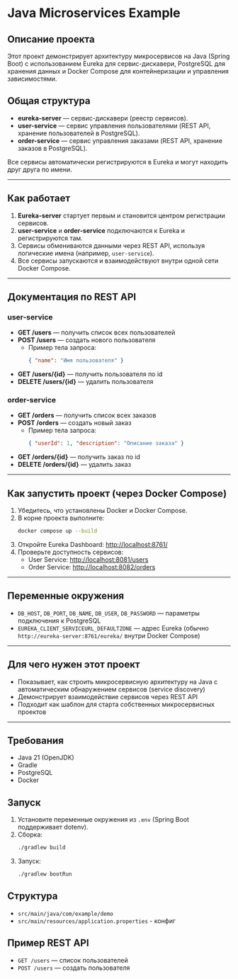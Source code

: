 # Java Microservices Example

## Описание проекта

Этот проект демонстрирует архитектуру микросервисов на Java (Spring Boot) с использованием Eureka для сервис-дискавери, PostgreSQL для хранения данных и Docker Compose для контейнеризации и управления зависимостями.

## Общая структура

- **eureka-server** — сервис-дискавери (реестр сервисов).
- **user-service** — сервис управления пользователями (REST API, хранение пользователей в PostgreSQL).
- **order-service** — сервис управления заказами (REST API, хранение заказов в PostgreSQL).

Все сервисы автоматически регистрируются в Eureka и могут находить друг друга по имени.

---

## Как работает

1. **Eureka-server** стартует первым и становится центром регистрации сервисов.
2. **user-service** и **order-service** подключаются к Eureka и регистрируются там.
3. Сервисы обмениваются данными через REST API, используя логические имена (например, `user-service`).
4. Все сервисы запускаются и взаимодействуют внутри одной сети Docker Compose.

---

## Документация по REST API

### user-service

- **GET /users** — получить список всех пользователей
- **POST /users** — создать нового пользователя
  - Пример тела запроса:
    ```json
    { "name": "Имя пользователя" }
    ```
- **GET /users/{id}** — получить пользователя по id
- **DELETE /users/{id}** — удалить пользователя

### order-service

- **GET /orders** — получить список всех заказов
- **POST /orders** — создать новый заказ
  - Пример тела запроса:
    ```json
    { "userId": 1, "description": "Описание заказа" }
    ```
- **GET /orders/{id}** — получить заказ по id
- **DELETE /orders/{id}** — удалить заказ

---

## Как запустить проект (через Docker Compose)

1. Убедитесь, что установлены Docker и Docker Compose.
2. В корне проекта выполните:
   ```sh
   docker compose up --build
   ```
3. Откройте Eureka Dashboard: [http://localhost:8761/](http://localhost:8761/)
4. Проверьте доступность сервисов:
   - User Service: [http://localhost:8081/users](http://localhost:8081/users)
   - Order Service: [http://localhost:8082/orders](http://localhost:8082/orders)

---

## Переменные окружения

- `DB_HOST`, `DB_PORT`, `DB_NAME`, `DB_USER`, `DB_PASSWORD` — параметры подключения к PostgreSQL
- `EUREKA_CLIENT_SERVICEURL_DEFAULTZONE` — адрес Eureka (обычно `http://eureka-server:8761/eureka/` внутри Docker Compose)

---

## Для чего нужен этот проект

- Показывает, как строить микросервисную архитектуру на Java с автоматическим обнаружением сервисов (service discovery)
- Демонстрирует взаимодействие сервисов через REST API
- Подходит как шаблон для старта собственных микросервисных проектов

---

## Требования
- Java 21 (OpenJDK)
- Gradle
- PostgreSQL
- Docker

## Запуск
1. Установите переменные окружения из `.env` (Spring Boot поддерживает dotenv).
2. Сборка:
   ```sh
   ./gradlew build
   ```
3. Запуск:
   ```sh
   ./gradlew bootRun
   ```

## Структура
- `src/main/java/com/example/demo` 
- `src/main/resources/application.properties` - конфиг

## Пример REST API
- `GET /users` — список пользователей
- `POST /users` — создать пользователя
